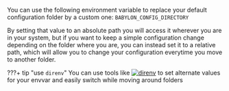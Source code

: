 You can use the following environment variable to replace your default configuration folder by a custom one: `BABYLON_CONFIG_DIRECTORY`

By setting that value to an absolute path you will access it wherever you are in your system, 
but if you want to keep a simple configuration change depending on the folder where you are, 
you can instead set it to a relative path, 
which will allow you to change your configuration everytime you move to another folder.

???+ tip "use `direnv`"
    You can use tools like [![direnv](https://img.shields.io/badge/direnv-%23121011?style=for-the-badge&logo=github&logoColor=white)](https://github.com/direnv/direnv) to set alternate values for your envvar and easily switch while moving around folders